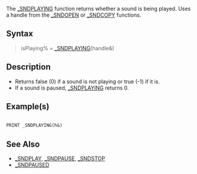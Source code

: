 The [_SNDPLAYING](_SNDPLAYING) function returns whether a sound is being played. Uses a handle from the [_SNDOPEN](_SNDOPEN) or [_SNDCOPY](_SNDCOPY) functions.

## Syntax

> isPlaying% = [_SNDPLAYING](_SNDPLAYING)(handle&)

## Description

* Returns false (0) if a sound is not playing or true (-1) if it is.
* If a sound is paused, [_SNDPLAYING](_SNDPLAYING) returns 0.

## Example(s)

```vb

PRINT _SNDPLAYING(h&) 

```

## See Also

* [_SNDPLAY](_SNDPLAY), [_SNDPAUSE](_SNDPAUSE), [_SNDSTOP](_SNDSTOP)
* [_SNDPAUSED](_SNDPAUSED)
